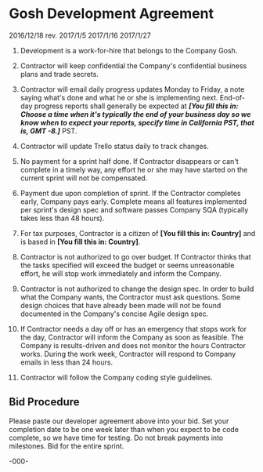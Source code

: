 # Gosh Development Agreement

2016/12/18 rev. 2017/1/5 2017/1/16 2017/1/27

1. Development is a work-for-hire that belongs to the Company Gosh.

2. Contractor will keep confidential the Company's confidential business plans and trade secrets.

3. Contractor will email daily progress updates Monday to Friday, a note saying what's done and what he or she is implementing next. End-of-day progress reports shall generally be expected at ___[You fill this in: Choose a time when it's typically the end of your business day so we know when to expect your reports, specify time in California PST, that is, GMT -8.]___ PST.

4. Contractor will update Trello status daily to track changes.

5. No payment for a sprint half done. If Contractor disappears or can't complete in a timely way, any effort he or she may have started on the current sprint will not be compensated.

6. Payment due upon completion of sprint. If the Contractor completes early, Company pays early. Complete means all features implemented per sprint's design spec and software passes Company SQA (typically takes less than 48 hours).

7. For tax purposes, Contractor is a citizen of __[You fill this in: Country]__ and is based in __[You fill this in: Country]__.

8. Contractor is not authorized to go over budget. If Contractor thinks that the tasks specified will exceed the budget or seems unreasonable effort, he will stop work immediately and inform the Company. 

9. Contractor is not authorized to change the design spec. In order to build what the Company wants, the Contractor must ask questions. Some design choices that have already been made will not be found documented in the Company's concise Agile design spec.

10. If Contractor needs a day off or has an emergency that stops work for the day, Contractor will inform the Company as soon as feasible.  The Company is results-driven and does not monitor the hours Contractor works. During the work week, Contractor will respond to Company emails in less than 24 hours.

11. Contractor will follow the Company coding style guidelines.

## Bid Procedure

Please paste our developer agreement above into your bid. Set your completion date to be one week later than when you expect to be code complete, so we have time for testing. Do not break payments into milestones. Bid for the entire sprint.

-000-
